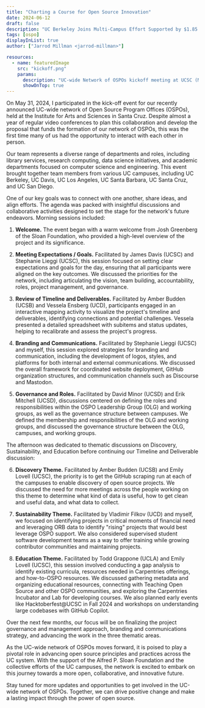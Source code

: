 ```yaml
---
title: "Charting a Course for Open Source Innovation"
date: 2024-06-12
draft: false
description: "UC Berkeley Joins Multi-Campus Effort Supported by $1.85 Million Grant from Alfred P. Sloan Foundation to Advance Open Source Initiatives Across UC System."
tags: [ospo]
displayInList: true
author: ["Jarrod Millman <jarrod-millman>"]

resources:
  - name: featuredImage
    src: "kickoff.png"
    params:
      description: "UC-wide Network of OSPOs kickoff meeting at UCSC (May 31, 2024)"
      showOnTop: true
---
```


On May 31, 2024, I participated in the kick-off event for our recently announced UC-wide network of Open Source Program Offices (OSPOs), held at the Institute for Arts and Sciences in Santa Cruz.
Despite almost a year of regular video conferences to plan this collaboration and develop the proposal that funds the formation of our network of OSPOs, this was the first time many of us had the opportunity to interact with each other in person.

Our team represents a diverse range of departments and roles, including library services, research computing, data science initiatives, and academic departments focused on computer science and engineering.
This event brought together team members from various UC campuses, including UC Berkeley, UC Davis, UC Los Angeles, UC Santa Barbara, UC Santa Cruz, and UC San Diego.

One of our key goals was to connect with one another, share ideas, and align efforts.
The agenda was packed with insightful discussions and collaborative activities designed to set the stage for the network's future endeavors.
Morning sessions included:

1. **Welcome.**
The event began with a warm welcome from Josh Greenberg of the Sloan Foundation, who provided a high-level overview of the project and its significance.

2. **Meeting Expectations / Goals.**
Facilitated by James Davis (UCSC) and Stephanie Lieggi (UCSC), this session focused on setting clear expectations and goals for the day, ensuring that all participants were aligned on the key outcomes.
We discussed the priorities for the network, including articulating the vision, team building, accountability, roles, project management, and governance.

3. **Review of Timeline and Deliverables.**
Facilitated by Amber Budden (UCSB) and Vessela Ensberg (UCD), participants engaged in an interactive mapping activity to visualize the project's timeline and deliverables, identifying connections and potential challenges.
Vessela presented a detailed spreadsheet with subitems and status updates, helping to recalibrate and assess the project's progress.

4. **Branding and Communications.**
Facilitated by Stephanie Lieggi (UCSC) and myself, this session explored strategies for branding and communication, including the development of logos, styles, and platforms for both internal and external communications.
We discussed the overall framework for coordinated website deployment, GitHub organization structures, and communication channels such as Discourse and Mastodon.

5. **Governance and Roles.**
Facilitated by David Minor (UCSD) and Erik Mitchell (UCSD), discussions centered on defining the roles and responsibilities within the OSPO Leadership Group (OLG) and working groups, as well as the governance structure between campuses.
We defined the membership and responsibilities of the OLG and working groups, and discussed the governance structure between the OLG, campuses, and working groups.

The afternoon was dedicated to thematic discussions on Discovery, Sustainability, and Education before continuing our Timeline and Deliverable discussion:

6. **Discovery Theme.**
Facilitated by Amber Budden (UCSB) and Emily Lovell (UCSC), the priority is to get the GitHub scraping run at each of the campuses to enable discovery of open source projects.
We discussed the need for more meetings across the people working on this theme to determine what kind of data is useful, how to get clean and useful data, and what data to collect.

7. **Sustainability Theme.**
Facilitated by Vladimir Filkov (UCD) and myself, we focused on identifying projects in critical moments of financial need and leveraging ORB data to identify "rising" projects that would best leverage OSPO support.
We also considered supervised student software development teams as a way to offer training while growing contributor communities and maintaining projects.

8. **Education Theme.**
Facilitated by Todd Grappone (UCLA) and Emily Lovell (UCSC), this session involved conducting a gap analysis to identify existing curricula, resources needed in Carpentries offerings, and how-to-OSPO resources.
We discussed gathering metadata and organizing educational resources, connecting with Teaching Open Source and other OSPO communities, and exploring the Carpentries Incubator and Lab for developing courses.
We also planned early events like Hacktoberfest@UCSC in Fall 2024 and workshops on understanding large codebases with GitHub Copilot.

Over the next few months, our focus will be on finalizing the project governance and management approach, branding and communications strategy, and advancing the work in the three thematic areas.

As the UC-wide network of OSPOs moves forward, it is poised to play a pivotal role in advancing open source principles and practices across the UC system.
With the support of the Alfred P. Sloan Foundation and the collective efforts of the UC campuses, the network is excited to embark on this journey towards a more open, collaborative, and innovative future.

Stay tuned for more updates and opportunities to get involved in the UC-wide network of OSPOs.
Together, we can drive positive change and make a lasting impact through the power of open source.
